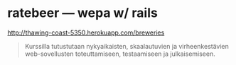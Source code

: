 # ratebeer &mdash; wepa w/ rails

http://thawing-coast-5350.herokuapp.com/breweries

> Kurssilla tutustutaan nykyaikaisten, skaalautuvien ja virheenkestävien web-sovellusten toteuttamiseen, testaamiseen ja julkaisemiseen.

